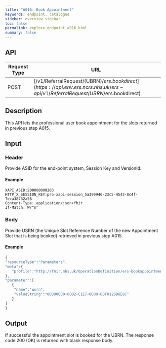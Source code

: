 ```yaml
---
title: "A016: Book Appointment"
keywords: endpoint, catalogue
sidebar: overview_sidebar
toc: false
permalink: explore_endpoint_a016.html
summary: false
---
```


## API

| Request Type | URL |
| -------------| --- |
| POST | [/v1/ReferralRequest/{UBRN}/$ers.bookdirect](https://api.{env}.ers.ncrs.nhs.uk/ers-api/v1/ReferralRequest/{UBRN}/$ers.bookdirect)

## Description
This API lets the professional user book appointment for the slots returned in previous step A015.

## Input

### Header
Provide ASID for the end-point system, Session Key and VersionId.

#### Example
```http
XAPI_ASID:200000000203
HTTP_X_SESSION_KEY:pro-xapi-session_5a399946-23c5-4543-8c4f-7eca38732a58
Content-Type: application/json+fhir
If-Match: W/"n"
```

### Body
Provide USRN (the Unique Slot Reference Number of the new Appointment Slot that is being booked) retrieved in previous step A015.

#### Example
```javascript
{
"resourceType":"Parameters",
"meta":{
   "profile":"http://fhir.nhs.uk/OperationDefinition/ers-bookappointment-operation-1"
},
"parameter":[
   {
    "name":"usrn",
    "valueString":"00000000-0002-C1E7-0000-00F012598E8C"
   }
]
}
```

## Output
If successful the appointment slot is booked for the UBRN. The response code 200 (OK) is returned with blank response body.

